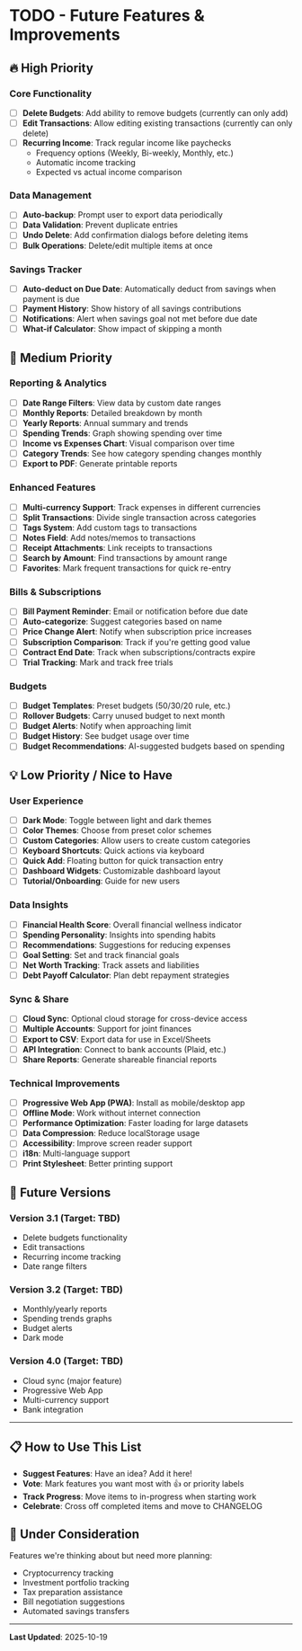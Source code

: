 # TODO - Future Features & Improvements

## 🔥 High Priority

### Core Functionality
- [ ] **Delete Budgets**: Add ability to remove budgets (currently can only add)
- [ ] **Edit Transactions**: Allow editing existing transactions (currently can only delete)
- [ ] **Recurring Income**: Track regular income like paychecks
  - Frequency options (Weekly, Bi-weekly, Monthly, etc.)
  - Automatic income tracking
  - Expected vs actual income comparison

### Data Management
- [ ] **Auto-backup**: Prompt user to export data periodically
- [ ] **Data Validation**: Prevent duplicate entries
- [ ] **Undo Delete**: Add confirmation dialogs before deleting items
- [ ] **Bulk Operations**: Delete/edit multiple items at once

### Savings Tracker
- [ ] **Auto-deduct on Due Date**: Automatically deduct from savings when payment is due
- [ ] **Payment History**: Show history of all savings contributions
- [ ] **Notifications**: Alert when savings goal not met before due date
- [ ] **What-if Calculator**: Show impact of skipping a month

## 🌟 Medium Priority

### Reporting & Analytics
- [ ] **Date Range Filters**: View data by custom date ranges
- [ ] **Monthly Reports**: Detailed breakdown by month
- [ ] **Yearly Reports**: Annual summary and trends
- [ ] **Spending Trends**: Graph showing spending over time
- [ ] **Income vs Expenses Chart**: Visual comparison over time
- [ ] **Category Trends**: See how category spending changes monthly
- [ ] **Export to PDF**: Generate printable reports

### Enhanced Features
- [ ] **Multi-currency Support**: Track expenses in different currencies
- [ ] **Split Transactions**: Divide single transaction across categories
- [ ] **Tags System**: Add custom tags to transactions
- [ ] **Notes Field**: Add notes/memos to transactions
- [ ] **Receipt Attachments**: Link receipts to transactions
- [ ] **Search by Amount**: Find transactions by amount range
- [ ] **Favorites**: Mark frequent transactions for quick re-entry

### Bills & Subscriptions
- [ ] **Bill Payment Reminder**: Email or notification before due date
- [ ] **Auto-categorize**: Suggest categories based on name
- [ ] **Price Change Alert**: Notify when subscription price increases
- [ ] **Subscription Comparison**: Track if you're getting good value
- [ ] **Contract End Date**: Track when subscriptions/contracts expire
- [ ] **Trial Tracking**: Mark and track free trials

### Budgets
- [ ] **Budget Templates**: Preset budgets (50/30/20 rule, etc.)
- [ ] **Rollover Budgets**: Carry unused budget to next month
- [ ] **Budget Alerts**: Notify when approaching limit
- [ ] **Budget History**: See budget usage over time
- [ ] **Budget Recommendations**: AI-suggested budgets based on spending

## 💡 Low Priority / Nice to Have

### User Experience
- [ ] **Dark Mode**: Toggle between light and dark themes
- [ ] **Color Themes**: Choose from preset color schemes
- [ ] **Custom Categories**: Allow users to create custom categories
- [ ] **Keyboard Shortcuts**: Quick actions via keyboard
- [ ] **Quick Add**: Floating button for quick transaction entry
- [ ] **Dashboard Widgets**: Customizable dashboard layout
- [ ] **Tutorial/Onboarding**: Guide for new users

### Data Insights
- [ ] **Financial Health Score**: Overall financial wellness indicator
- [ ] **Spending Personality**: Insights into spending habits
- [ ] **Recommendations**: Suggestions for reducing expenses
- [ ] **Goal Setting**: Set and track financial goals
- [ ] **Net Worth Tracking**: Track assets and liabilities
- [ ] **Debt Payoff Calculator**: Plan debt repayment strategies

### Sync & Share
- [ ] **Cloud Sync**: Optional cloud storage for cross-device access
- [ ] **Multiple Accounts**: Support for joint finances
- [ ] **Export to CSV**: Export data for use in Excel/Sheets
- [ ] **API Integration**: Connect to bank accounts (Plaid, etc.)
- [ ] **Share Reports**: Generate shareable financial reports

### Technical Improvements
- [ ] **Progressive Web App (PWA)**: Install as mobile/desktop app
- [ ] **Offline Mode**: Work without internet connection
- [ ] **Performance Optimization**: Faster loading for large datasets
- [ ] **Data Compression**: Reduce localStorage usage
- [ ] **Accessibility**: Improve screen reader support
- [ ] **i18n**: Multi-language support
- [ ] **Print Stylesheet**: Better printing support

## 🚀 Future Versions

### Version 3.1 (Target: TBD)
- Delete budgets functionality
- Edit transactions
- Recurring income tracking
- Date range filters

### Version 3.2 (Target: TBD)
- Monthly/yearly reports
- Spending trends graphs
- Budget alerts
- Dark mode

### Version 4.0 (Target: TBD)
- Cloud sync (major feature)
- Progressive Web App
- Multi-currency support
- Bank integration

---

## 📋 How to Use This List

- **Suggest Features**: Have an idea? Add it here!
- **Vote**: Mark features you want most with 👍 or priority labels
- **Track Progress**: Move items to in-progress when starting work
- **Celebrate**: Cross off completed items and move to CHANGELOG

## 🤔 Under Consideration

Features we're thinking about but need more planning:
- Cryptocurrency tracking
- Investment portfolio tracking
- Tax preparation assistance
- Bill negotiation suggestions
- Automated savings transfers

---

**Last Updated**: 2025-10-19
